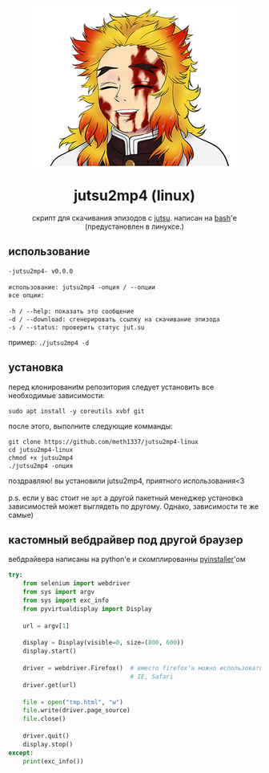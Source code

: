 <div align="center">
<img src="/img/rengoku.png"></img>
<h1>jutsu2mp4 (linux)</h1>
скрипт для скачивания эпизодов с <a href="https://jut.su">jutsu</a>. написан на <a href="https://www.gnu.org/software/bash/">bash</a>'е (предустановлен в линуксе.)
</div>

## использование
```
-jutsu2mp4- v0.0.0

использование: jutsu2mp4 -опция / --опции
все опции:

-h / --help: показать это сообщение
-d / --download: сгенерировать ссылку на скачивание эпизода
-s / --status: проверить статус jut.su
```
пример: `./jutsu2mp4 -d`

## установка
перед клонированиtм репозитория следует установить все необходимые зависимости:
```
sudo apt install -y coreutils xvbf git 
```
после этого, выполните следующие комманды:
```
git clone https://github.com/meth1337/jutsu2mp4-linux
cd jutsu2mp4-linux
chmod +x jutsu2mp4
./jutsu2mp4 -опция
```
поздравляю! вы установили jutsu2mp4, приятного использования<3<br><br>
p.s. если у вас стоит не `apt` а другой пакетный менеджер установка зависимостей может выглядеть по другому. Однако, зависимости те же самые)

## кастомный вебдрайвер под другой браузер
вебдрайвера написаны на python'е и скомплированны [pyinstaller](https://github.com/pyinstaller/pyinstaller)'ом
```python
try:
    from selenium import webdriver
    from sys import argv
    from sys import exc_info
    from pyvirtualdisplay import Display

    url = argv[1]
    
    display = Display(visible=0, size=(800, 600))
    display.start()

    driver = webdriver.Firefox()  # вместо firefox'а можно использовать другие браузеры. список: Chrome, Edge, Firefox, 
                                  # IE, Safari
    driver.get(url)

    file = open("tmp.html", "w")
    file.write(driver.page_source)
    file.close()

    driver.quit()
    display.stop()
except:
    print(exc_info())
```
